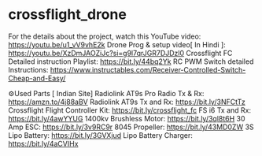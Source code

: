 # crossflight_drone
For the details about the project, watch this YouTube video: https://youtu.be/u1_vV9vhE2k
Drone Prog & setup video[ In Hindi ]: https://youtu.be/XzDmJAOZiJc?si=g9l7qrJGR7DJDzl0
Crossflight FC Detailed instruction Playlist: https://bit.ly/44bq2Yk
RC PWM Switch detailed Instructions: https://www.instructables.com/Receiver-Controlled-Switch-Cheap-and-Easy/

⚙️Used Parts [ Indian Site]
Radiolink AT9s Pro Radio Tx & Rx: https://amzn.to/4j88aBV
Radiolink AT9s Tx and Rx: https://bit.ly/3NFCtTz
Crossflight Flight Controller Kit: https://bit.ly/crossflight_fc
FS i6 Tx and Rx: https://bit.ly/4awYYUG
1400kv Brushless Motor: https://bit.ly/3ql8t6H
30 Amp ESC: https://bit.ly/3v9RC9r
8045 Propeller: https://bit.ly/43MD0ZW
3S Lipo Battery: https://bit.ly/3GVXjud
Lipo Battery Charger: https://bit.ly/4aCVIHx
